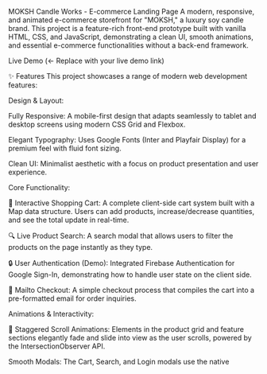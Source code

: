 MOKSH Candle Works - E-commerce Landing Page
A modern, responsive, and animated e-commerce storefront for "MOKSH," a luxury soy candle brand. This project is a feature-rich front-end prototype built with vanilla HTML, CSS, and JavaScript, demonstrating a clean UI, smooth animations, and essential e-commerce functionalities without a back-end framework.

Live Demo (<- Replace with your live demo link)

✨ Features
This project showcases a range of modern web development features:

Design & Layout:

Fully Responsive: A mobile-first design that adapts seamlessly to tablet and desktop screens using modern CSS Grid and Flexbox.

Elegant Typography: Uses Google Fonts (Inter and Playfair Display) for a premium feel with fluid font sizing.

Clean UI: Minimalist aesthetic with a focus on product presentation and user experience.

Core Functionality:

🛒 Interactive Shopping Cart: A complete client-side cart system built with a Map data structure. Users can add products, increase/decrease quantities, and see the total update in real-time.

🔍 Live Product Search: A search modal that allows users to filter the products on the page instantly as they type.

🔒 User Authentication (Demo): Integrated Firebase Authentication for Google Sign-In, demonstrating how to handle user state on the client side.

📧 Mailto Checkout: A simple checkout process that compiles the cart into a pre-formatted email for order inquiries.

Animations & Interactivity:

🚀 Staggered Scroll Animations: Elements in the product grid and feature sections elegantly fade and slide into view as the user scrolls, powered by the IntersectionObserver API.

Smooth Modals: The Cart, Search, and Login modals use the native <dialog> element and are enhanced with smooth fade-in/out animations.

Animated Accordion: A clean, animated FAQ section using the <details> and <summary> elements.

Micro-interactions: Subtle hover effects on product cards, buttons, and navigation links provide satisfying user feedback.

💻 Tech Stack
This project is built with a focus on web fundamentals and modern APIs, without any frameworks.

HTML5: Semantic and accessible markup.

CSS3: Custom Properties (Variables), Grid, Flexbox, media queries, and keyframe animations.

Vanilla JavaScript (ES6+): Utilizes modern features like Modules, const/let, arrow functions, Maps, and the IntersectionObserver API.

Firebase: Google Firebase for client-side authentication services.

🚀 Getting Started
To get a local copy up and running, follow these simple steps.

Prerequisites
You need a modern web browser and a local web server to handle ES Modules correctly. The Live Server extension for VS Code is a great option.

Installation
Clone the repository:

Bash

git clone https://github.com/your-username/your-repo-name.git
Navigate to the project directory:

Bash

cd your-repo-name
Configure Firebase:

Open assets/js/main.js.

Replace the placeholder values in the firebaseConfig object with your own Firebase project credentials.

JavaScript

const firebaseConfig = {
  apiKey: "your-api-key-here",
  authDomain: "your-auth-domain-here",
  projectId: "your-project-id-here",
  appId: "your-app-id-here"
};
Launch the index.html file using a local web server.

📂 File Structure
The project is organized into a clear and simple structure:

/
├── assets/
│   ├── css/
│   │   └── styles.css      # Main stylesheet
│   ├── js/
│   │   └── main.js         # Core application logic
│   └── img/                # Image assets (logos, products, etc.)
│
└── index.html              # Main HTML file
└── README.md               # This file
📄 License
Distributed under the MIT License. See LICENSE for more information.







